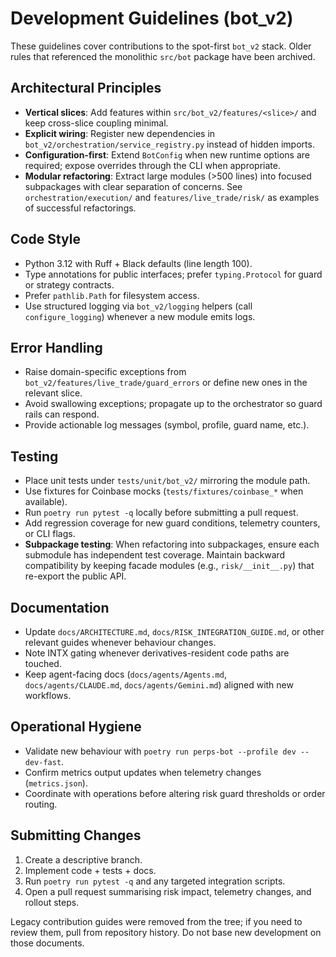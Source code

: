# Development Guidelines (bot_v2)

These guidelines cover contributions to the spot-first `bot_v2` stack. Older
rules that referenced the monolithic `src/bot` package have been archived.

## Architectural Principles

- **Vertical slices**: Add features within `src/bot_v2/features/<slice>/` and
  keep cross-slice coupling minimal.
- **Explicit wiring**: Register new dependencies in
  `bot_v2/orchestration/service_registry.py` instead of hidden imports.
- **Configuration-first**: Extend `BotConfig` when new runtime options are
  required; expose overrides through the CLI when appropriate.
- **Modular refactoring**: Extract large modules (>500 lines) into focused
  subpackages with clear separation of concerns. See `orchestration/execution/`
  and `features/live_trade/risk/` as examples of successful refactorings.

## Code Style

- Python 3.12 with Ruff + Black defaults (line length 100).
- Type annotations for public interfaces; prefer `typing.Protocol` for guard or
  strategy contracts.
- Prefer `pathlib.Path` for filesystem access.
- Use structured logging via `bot_v2/logging` helpers (call `configure_logging`)
  whenever a new module emits logs.

## Error Handling

- Raise domain-specific exceptions from `bot_v2/features/live_trade/guard_errors`
  or define new ones in the relevant slice.
- Avoid swallowing exceptions; propagate up to the orchestrator so guard rails
  can respond.
- Provide actionable log messages (symbol, profile, guard name, etc.).

## Testing

- Place unit tests under `tests/unit/bot_v2/` mirroring the module path.
- Use fixtures for Coinbase mocks (`tests/fixtures/coinbase_*` when available).
- Run `poetry run pytest -q` locally before submitting a pull request.
- Add regression coverage for new guard conditions, telemetry counters, or CLI
  flags.
- **Subpackage testing**: When refactoring into subpackages, ensure each
  submodule has independent test coverage. Maintain backward compatibility by
  keeping facade modules (e.g., `risk/__init__.py`) that re-export the public
  API.

## Documentation

- Update `docs/ARCHITECTURE.md`, `docs/RISK_INTEGRATION_GUIDE.md`, or other
  relevant guides whenever behaviour changes.
- Note INTX gating whenever derivatives-resident code paths are touched.
- Keep agent-facing docs (`docs/agents/Agents.md`, `docs/agents/CLAUDE.md`, `docs/agents/Gemini.md`) aligned with
  new workflows.

## Operational Hygiene

- Validate new behaviour with `poetry run perps-bot --profile dev --dev-fast`.
- Confirm metrics output updates when telemetry changes (`metrics.json`).
- Coordinate with operations before altering risk guard thresholds or order
  routing.

## Submitting Changes

1. Create a descriptive branch.
2. Implement code + tests + docs.
3. Run `poetry run pytest -q` and any targeted integration scripts.
4. Open a pull request summarising risk impact, telemetry changes, and rollout
   steps.

Legacy contribution guides were removed from the tree; if you need to review
them, pull from repository history. Do not base new development on those
documents.
